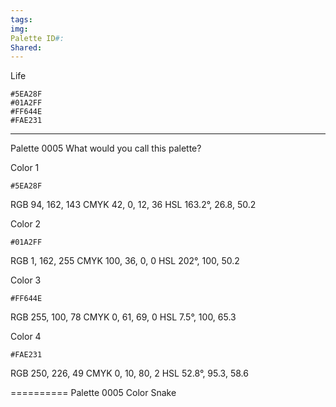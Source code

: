 ```yaml
---
tags: 
img: 
Palette ID#: 
Shared:
---
```

Life
```palette
#5EA28F
#01A2FF
#FF644E
#FAE231
```


---

Palette 0005
What would you call this palette?

Color 1
```palette
#5EA28F
```
RGB 94, 162, 143
CMYK	42, 0, 12, 36
HSL	163.2°, 26.8, 50.2

Color 2
```palette
#01A2FF
```
RGB 1, 162, 255
CMYK	100, 36, 0, 0
HSL	202°, 100, 50.2

Color 3
```palette
#FF644E
```
RGB 255, 100, 78
CMYK	0, 61, 69, 0
HSL	7.5°, 100, 65.3

Color 4
```palette
#FAE231
```
RGB 250, 226, 49
CMYK	0, 10, 80, 2
HSL	52.8°, 95.3, 58.6

==========
Palette 0005
Color Snake